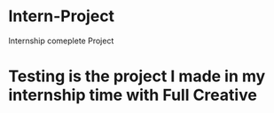 # Intern-Project
Internship comeplete Project
# Testing is the project I made in my internship time with Full Creative
